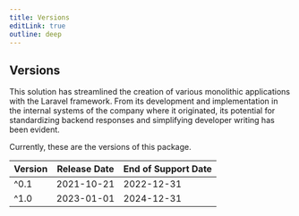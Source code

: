 ```yaml
---
title: Versions
editLink: true
outline: deep
---
```


## Versions

This solution has streamlined the creation of various monolithic applications with the Laravel framework. From its development and implementation in the internal systems of the company where it originated, its potential for standardizing backend responses and simplifying developer writing has been evident.

Currently, these are the versions of this package.

| Version                                                | Release Date | End of Support Date |
|--------------------------------------------------------|--------------|---------------------|
| ^0.1 &nbsp; <Badge type="danger" text='Deprecated' />  | 2021-10-21   | 2022-12-31          |
| ^1.0 &nbsp; <Badge type="tip" text='Current' />        | 2023-01-01   | 2024-12-31          |
